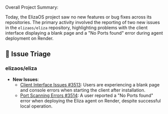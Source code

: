 Overall Project Summary:

Today, the ElizaOS project saw no new features or bug fixes across its repositories. The primary activity involved the reporting of two new issues in the `elizaos/eliza` repository, highlighting problems with the client interface displaying a blank page and a "No Ports found" error during agent deployment on Render.

## 🐞 Issue Triage

### elizaos/eliza
- **New Issues**:
    - [Client Interface Issues #3513](https://github.com/elizaos/eliza/issues/3513): Users are experiencing a blank page and console errors when starting the client after installation.
    - [Port Scanning Errors #3514](https://github.com/elizaos/eliza/issues/3514): A user reported a "No Ports found" error when deploying the Eliza agent on Render, despite successful local operation.